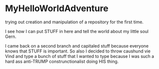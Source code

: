 # MyHelloWorldAdventure
trying out creation and manipulation of a repository for the first time.

I see how I can put STUFF in here and tell the world about my little soul Gern.

I came back on a second branch and capitaled stuff because everyone knows that STUFF is important.  So also I decided to throw caushund vie Vind and type a bunch of stuff that I wanted to type because I was such a hard ass anti-TRUMP construnctionalist doing HIS thing.

